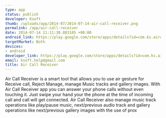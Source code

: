 ```yaml
--- 
type: app
status: publish
developer: Ksoft
thumb: /uploads/app/2014-07/2014-07-14-air-call-receiver.png
permalink: /app/air-call-receiver
date: 2014-07-14 11:11:30.883185 +00:00
android_link: https://play.google.com/store/apps/details?id=com.ks.aircallreceive
targetMarket: Both
devices: 
- android
developer_link: https://play.google.com/store/apps/details?id=com.ks.aircallreceive
email: ksoft.help@gmail.com
title: Air Call Receiver
---
```


Air Call Receiver is a smart tool that allows you to use air gesture for Receive call, Reject Manage, manage Music tracks and gallery images. With Air Call Receiver app you can answer your phone calls without even touching it. Just swipe your hand your the phone at the time of incoming call and call will get connected.
Air Call Receiver also manage music track operations like play/pause music, next/previous audio track and gallery operations like next/previous gallery images with the use of prox
